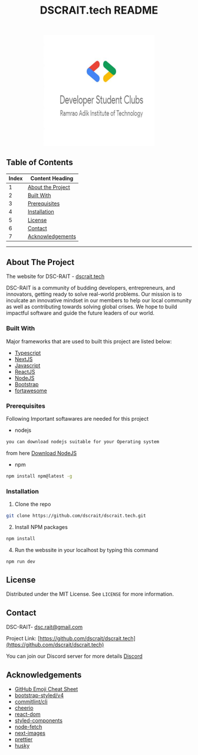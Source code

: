<h1 align="center"> DSCRAIT.tech README</h1>

<!-- PROJECT LOGO -->
<br />
<p align="center">
  <a href="https://github.com/dscrait/dscrait.tech">
    <img src="images/Capturedsc.PNG" width="300" height="300">
  </a>
</p>


<!-- TABLE OF CONTENTS -->
## Table of Contents

Index | Content Heading
------------|--------------------------------
 1 | [About the Project](#about-the-project)
 2 | [Built With](#built-with)
 3 | [Prerequisites](#prerequisites) 
 4 | [Installation](#Installation)
 5 | [License](#license)
 6 | [Contact](#contact)
 7 | [Acknowledgements](#acknowledgements)
 
<hr />

<!-- ABOUT THE PROJECT -->
## About The Project



The website for DSC-RAIT - [dscrait.tech](https://dscrait.tech)

DSC-RAIT is a community of budding developers, entrepreneurs, and innovators, getting ready to solve real-world problems. Our mission is to inculcate an innovative mindset in our members to help our local community as well as contributing towards solving global crises. We hope to build impactful software and guide the future leaders of our world.


### Built With
Major frameworks that are used to  built this project are listed below:
* [Typescript](https://www.typescriptlang.org/)
* [NextJS](https://nextjs.org/)
* [Javascript](https://developer.mozilla.org/en-US/docs/Web/JavaScript)
* [ReactJS](https://reactjs.org/)
* [NodeJS](https://nodejs.org/en/)
* [Bootstrap](https://getbootstrap.com)
* [fortawesome](https://fortawesome.com/)




### Prerequisites

Following  Important softawares are needed for this project

* nodejs
```sh
you can download nodejs suitable for your Operating system 
```
from here [Download NodeJS](https://nodejs.org/en/download/)

* npm
```sh
npm install npm@latest -g
```



### Installation

1. Clone the repo
```sh
git clone https://github.com/dscrait/dscrait.tech.git
```
2. Install NPM packages
```sh
npm install
```
4. Run the webssite in your localhost by typing this command
```sh
npm run dev
```

<!-- LICENSE -->
## License

Distributed under the MIT License. See `LICENSE` for more information.

<!-- CONTACT -->
## Contact

DSC-RAIT- [dsc.rait@gmail.com](dsc.rait@gmail.com) 

Project Link: [https://github.com/dscrait/dscrait.tech](https://github.com/dscrait/dscrait.tech)

You can join our Discord server for more details  [Discord](https://discord.com/channels/743724391296270377/749248351563677697)



<!-- ACKNOWLEDGEMENTS -->
## Acknowledgements
* [GitHub Emoji Cheat Sheet](https://www.webpagefx.com/tools/emoji-cheat-sheet)
* [bootstrap-styled/v4](https://bootstrap-styled.github.io/v4/)
* [commitlint/cli](https://commitlint.js.org/#/)
* [cheerio](https://cheerio.js.org/)
* [react-dom](https://reactjs.org/docs/react-dom.html)
* [styled-components](https://styled-components.com/)
* [node-fetch](https://www.npmjs.com/package/node-fetch)
* [next-images](https://www.npmjs.com/package/next-images)
* [prettier](https://prettier.io/)
* [husky](https://www.npmjs.com/package/husky)





